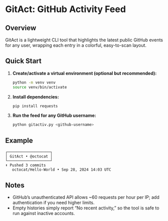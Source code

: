 # GitAct: GitHub Activity Feed

## Overview
GitAct is a lightweight CLI tool that highlights the latest public GitHub events for any user, wrapping each entry in a colorful, easy-to-scan layout.

## Quick Start
1. **Create/activate a virtual environment (optional but recommended):**
   ```bash
   python -m venv venv
   source venv/bin/activate
   ```
2. **Install dependencies:**
   ```bash
   pip install requests
   ```
3. **Run the feed for any GitHub username:**
   ```bash
   python gitactiv.py <github-username>
   ```

## Example
```
┌───────────────────┐
│ GitAct • @octocat │
└───────────────────┘
⬆ Pushed 3 commits
   octocat/Hello-World • Sep 28, 2024 14:03 UTC
```

## Notes
- GitHub’s unauthenticated API allows ~60 requests per hour per IP; add authentication if you need higher limits.
- Empty histories simply report “No recent activity,” so the tool is safe to run against inactive accounts.
